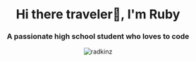 <h1 align="center">Hi there traveler👋, I'm Ruby</h1>
<h3 align="center">A passionate high school student who loves to code</h3>


<p align="center"><img src="https://github-readme-streak-stats.herokuapp.com/?user=radkinz&" alt="radkinz" /></p>
